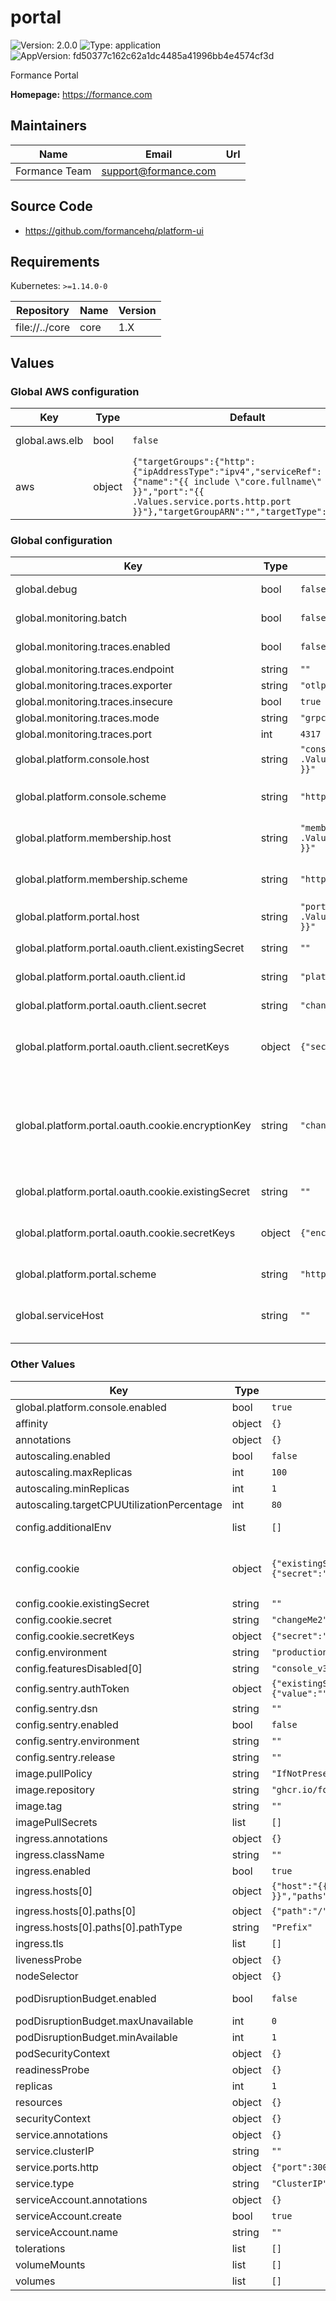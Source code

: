 # portal

![Version: 2.0.0](https://img.shields.io/badge/Version-2.0.0-informational?style=flat-square) ![Type: application](https://img.shields.io/badge/Type-application-informational?style=flat-square) ![AppVersion: fd50377c162c62a1dc4485a41996bb4e4574cf3d](https://img.shields.io/badge/AppVersion-fd50377c162c62a1dc4485a41996bb4e4574cf3d-informational?style=flat-square)

Formance Portal

**Homepage:** <https://formance.com>

## Maintainers

| Name | Email | Url |
| ---- | ------ | --- |
| Formance Team | <support@formance.com> |  |

## Source Code

* <https://github.com/formancehq/platform-ui>

## Requirements

Kubernetes: `>=1.14.0-0`

| Repository | Name | Version |
|------------|------|---------|
| file://../core | core | 1.X |

## Values

### Global AWS configuration

| Key | Type | Default | Description |
|-----|------|---------|-------------|
| global.aws.elb | bool | `false` | Enable AWS ELB |
| aws | object | `{"targetGroups":{"http":{"ipAddressType":"ipv4","serviceRef":{"name":"{{ include \"core.fullname\" $ }}","port":"{{ .Values.service.ports.http.port }}"},"targetGroupARN":"","targetType":"ip"}}}` | AWS Portal target groups |

### Global configuration

| Key | Type | Default | Description |
|-----|------|---------|-------------|
| global.debug | bool | `false` | Enable debug mode |
| global.monitoring.batch | bool | `false` | Enable otel batching |
| global.monitoring.traces.enabled | bool | `false` | Enable otel tracing |
| global.monitoring.traces.endpoint | string | `""` | Endpoint |
| global.monitoring.traces.exporter | string | `"otlp"` | Exporter |
| global.monitoring.traces.insecure | bool | `true` | Insecure |
| global.monitoring.traces.mode | string | `"grpc"` | Mode |
| global.monitoring.traces.port | int | `4317` | Port |
| global.platform.console.host | string | `"console.{{ .Values.global.serviceHost }}"` | is the host for the console |
| global.platform.console.scheme | string | `"https"` | is the scheme for the console |
| global.platform.membership.host | string | `"membership.{{ .Values.global.serviceHost }}"` | is the host for the membership |
| global.platform.membership.scheme | string | `"https"` | is the scheme for the membership |
| global.platform.portal.host | string | `"portal.{{ .Values.global.serviceHost }}"` | is the host for the portal |
| global.platform.portal.oauth.client.existingSecret | string | `""` | is the name of the secret |
| global.platform.portal.oauth.client.id | string | `"platform"` | is the id of the client |
| global.platform.portal.oauth.client.secret | string | `"changeMe1"` | is the secret of the client |
| global.platform.portal.oauth.client.secretKeys | object | `{"secret":""}` | is the key contained within the secret |
| global.platform.portal.oauth.cookie.encryptionKey | string | `"changeMe00"` | is used to encrypt a cookie that store authentication between console-v2 and portal |
| global.platform.portal.oauth.cookie.existingSecret | string | `""` | is the name of the secret |
| global.platform.portal.oauth.cookie.secretKeys | object | `{"encryptionKey":""}` | is the key contained within the secret |
| global.platform.portal.scheme | string | `"https"` | is the scheme for the portal |
| global.serviceHost | string | `""` | is the base domain for portal and console |

### Other Values

| Key | Type | Default | Description |
|-----|------|---------|-------------|
| global.platform.console.enabled | bool | `true` |  |
| affinity | object | `{}` | Portal affinity |
| annotations | object | `{}` | Portal annotations  |
| autoscaling.enabled | bool | `false` |  |
| autoscaling.maxReplicas | int | `100` |  |
| autoscaling.minReplicas | int | `1` |  |
| autoscaling.targetCPUUtilizationPercentage | int | `80` |  |
| config.additionalEnv | list | `[]` | Additional environment variables |
| config.cookie | object | `{"existingSecret":"","secret":"changeMe2","secretKeys":{"secret":""}}` | EXPERIMENTAL: Console V3 also use this cookie DO not configure this if using .global.platform.portal.cookie |
| config.cookie.existingSecret | string | `""` | Cookie existing secret |
| config.cookie.secret | string | `"changeMe2"` | Cookie secret |
| config.cookie.secretKeys | object | `{"secret":""}` | Cookie secret key |
| config.environment | string | `"production"` | Portal environment |
| config.featuresDisabled[0] | string | `"console_v3_beta"` |  |
| config.sentry.authToken | object | `{"existingSecret":"","secretKeys":{"value":""},"value":""}` | Sentry Auth Token |
| config.sentry.dsn | string | `""` | Sentry DSN |
| config.sentry.enabled | bool | `false` | Sentry enabled |
| config.sentry.environment | string | `""` | Sentry environment |
| config.sentry.release | string | `""` | Sentry release |
| image.pullPolicy | string | `"IfNotPresent"` | image pull policy |
| image.repository | string | `"ghcr.io/formancehq/portal"` | image repository |
| image.tag | string | `""` | image tag |
| imagePullSecrets | list | `[]` |  |
| ingress.annotations | object | `{}` | ingress annotations |
| ingress.className | string | `""` | ingress class name |
| ingress.enabled | bool | `true` | ingress enabled |
| ingress.hosts[0] | object | `{"host":"{{ tpl .Values.global.platform.portal.host $ }}","paths":[{"path":"/","pathType":"Prefix"}]}` | ingress host |
| ingress.hosts[0].paths[0] | object | `{"path":"/","pathType":"Prefix"}` | ingress path |
| ingress.hosts[0].paths[0].pathType | string | `"Prefix"` | ingress path type |
| ingress.tls | list | `[]` | ingress tls |
| livenessProbe | object | `{}` | Portal liveness probe |
| nodeSelector | object | `{}` | Portal node selector |
| podDisruptionBudget.enabled | bool | `false` | Enable pod disruption budget |
| podDisruptionBudget.maxUnavailable | int | `0` | Maximum unavailable pods |
| podDisruptionBudget.minAvailable | int | `1` | Minimum available pods |
| podSecurityContext | object | `{}` | Pod Security Context |
| readinessProbe | object | `{}` | Portal readiness probe |
| replicas | int | `1` | Number of replicas |
| resources | object | `{}` | Portal resources |
| securityContext | object | `{}` | Container Security Context |
| service.annotations | object | `{}` | service annotations |
| service.clusterIP | string | `""` | service cluster IP |
| service.ports.http | object | `{"port":3000}` | service http port |
| service.type | string | `"ClusterIP"` | service type |
| serviceAccount.annotations | object | `{}` | Service account annotations |
| serviceAccount.create | bool | `true` | Service account creation |
| serviceAccount.name | string | `""` | Service account name |
| tolerations | list | `[]` | Portal tolerations |
| volumeMounts | list | `[]` |  |
| volumes | list | `[]` | Portal volumes |
